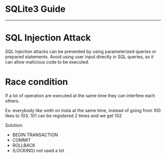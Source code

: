 # SQLite3 Guide


---

# SQL Injection Attack

SQL injection attacks can be prevented by using parameterized queries or prepared statements. Avoid using user input directly in SQL queries, as it can allow malicious code to be executed.


# Race condition

If a lot of operation  are executed at the same time they can interfere each others.

Ex: everybody like smth on insta at the same time, instead of going from 100 likes to 103, 101 can be registered 2 times and we get 102

Solution: 

- BEGIN TRANSACTION
- COMMIT
- ROLLBACK
- (LOCKING) not used a lot
